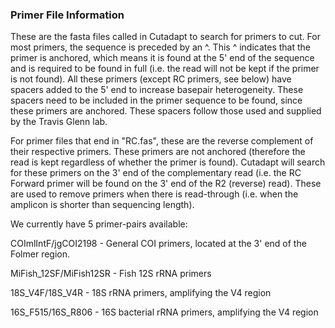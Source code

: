 ### Primer File Information
These are the fasta files called in Cutadapt to search for primers to cut. For most primers, the sequence is preceded by an ^. This ^ indicates that the primer is anchored, which means it is found at the 5' end of the sequence and is required to be found in full (i.e. the read will not be kept if the primer is not found).  All these primers (except RC primers, see below) have spacers added to the 5' end to increase basepair heterogeneity. These spacers need to be included in the primer sequence to be found, since these primers are anchored. These spacers follow those used and supplied by the Travis Glenn lab.

For primer files that end in "RC.fas", these are the reverse complement of their respective primers. These primers are not anchored (therefore the read is kept regardless of whether the primer is found). Cutadapt will search for these primers on the 3' end of the complementary read (i.e. the RC Forward primer will be found on the 3' end of the R2 (reverse) read). These are used to remove primers when there is read-through (i.e. when the amplicon is shorter than sequencing length).


We currently have 5 primer-pairs available:

COImlIntF/jgCOI2198 - General COI primers, located at the 3' end of the Folmer region. 

MiFish_12SF/MiFish12SR - Fish 12S rRNA primers

18S_V4F/18S_V4R - 18S rRNA primers, amplifying the V4 region

16S_F515/16S_R806 - 16S bacterial rRNA primers, amplifying the V4 region

